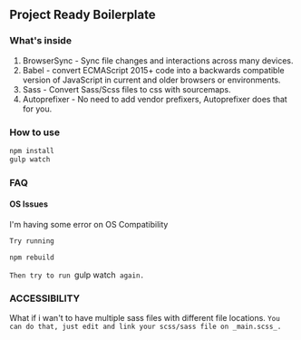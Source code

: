 ## Project Ready Boilerplate

### What's inside
  1. BrowserSync - Sync file changes and interactions across many devices.
  2. Babel - convert ECMAScript 2015+ code into a backwards compatible version of JavaScript in current and older browsers or environments.
  3. Sass - Convert Sass/Scss files to css with sourcemaps.
  4. Autoprefixer - No need to add vendor prefixers, Autoprefixer does that for you.

### How to use
```bash
npm install
gulp watch
```

### FAQ
#### OS Issues
I'm having some error on OS Compatibility

```bash
Try running

npm rebuild
````

`Then try to run `gulp watch` again.`

### ACCESSIBILITY
What if i wan't to have multiple sass files with different file locations.
`You can do that, just edit and link your scss/sass file on _main.scss_.`